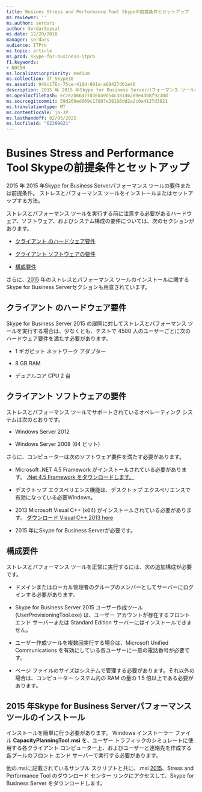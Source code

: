 ```yaml
---
title: Busines Stress and Performance Tool Skypeの前提条件とセットアップ
ms.reviewer: ''
ms.author: serdars
author: SerdarSoysal
ms.date: 12/20/2018
manager: serdars
audience: ITPro
ms.topic: article
ms.prod: skype-for-business-itpro
f1.keywords:
- NOCSH
ms.localizationpriority: medium
ms.collection: IT_Skype16
ms.assetid: 948c176c-75ce-418d-891a-a68427d61e40
description: 2015 年 2015 年Skype for Business Serverパフォーマンス ツールの要件または前提条件。 ストレスとパフォーマンス ツールをインストールまたはセットアップする方法。
ms.openlocfilehash: ec7e2b66427d360a9d54c38146289e4d08f9238d
ms.sourcegitcommit: 59d209ed669c13807e38196dd2a2c0a4127d3621
ms.translationtype: MT
ms.contentlocale: ja-JP
ms.lasthandoff: 02/05/2022
ms.locfileid: "62399621"
---
```

# <a name="prerequisites-and-setup-for-the-skype-for-busines-stress-and-performance-tool"></a>Busines Stress and Performance Tool Skypeの前提条件とセットアップ
 
2015 年 2015 年Skype for Business Serverパフォーマンス ツールの要件または前提条件。 ストレスとパフォーマンス ツールをインストールまたはセットアップする方法。
  
ストレスとパフォーマンス ツールを実行する前に注意する必要があるハードウェア、ソフトウェア、およびシステム構成の要件については、次のセクションがあります。
  
- [クライアント のハードウェア要件](prerequisites-and-setup.md#ClientHardwareReqs)
    
- [クライアント ソフトウェアの要件](prerequisites-and-setup.md#ClientSoftwareReqs)
    
- [構成要件](prerequisites-and-setup.md#ConfigReqs)
    
さらに、[2015](prerequisites-and-setup.md#Installing) 年のストレスとパフォーマンス ツールのインストールに関するSkype for Business Serverセクションも用意されています。
  
## <a name="client-hardware-requirements"></a>クライアント のハードウェア要件
<a name="ClientHardwareReqs"> </a>

Skype for Business Server 2015 の展開に対してストレスとパフォーマンス ツールを実行する場合は、少なくとも、テストで 4500 人のユーザーごとに次のハードウェア要件を満たす必要があります。
  
- 1 ギガビット ネットワーク アダプター
    
- 8 GB RAM
    
- デュアルコア CPU 2 台
    
## <a name="client-software-requirements"></a>クライアント ソフトウェアの要件
<a name="ClientSoftwareReqs"> </a>

ストレスとパフォーマンス ツールでサポートされているオペレーティング システムは次のとおりです。
  
- Windows Server 2012
    
- Windows Server 2008 (64 ビット)
    
さらに、コンピューターは次のソフトウェア要件を満たす必要があります。
  
- Microsoft .NET 4.5 Framework がインストールされている必要があります。 [.Net 4.5 Framework をダウンロードします。](https://www.microsoft.com/download/details.aspx?id=30653)
    
- デスクトップ エクスペリエンス機能は、デスクトップ エクスペリエンスで有効になっている必要Windows。
    
- 2013 Microsoft Visual C++ (x64) がインストールされている必要があります。 [ダウンロード Visual C++ 2013 here](https://www.microsoft.com/download/details.aspx?id=40784)
    
- 2015 年にSkype for Business Serverが必要です。
    
## <a name="configuration-requirements"></a>構成要件
<a name="ConfigReqs"> </a>

ストレスとパフォーマンス ツールを正常に実行するには、次の追加構成が必要です。
  
- ドメインまたはローカル管理者のグループのメンバーとしてサーバーにログインする必要があります。
    
- Skype for Business Server 2015 ユーザー作成ツール (UserProvisioningTool.exe) は、ユーザー アカウントが存在するフロント エンド サーバーまたは Standard Edition サーバーにはインストールできません。
    
- ユーザー作成ツールを複数回実行する場合は、Microsoft Unified Communications を有効にしている各ユーザーに一意の電話番号が必要です。
    
- ページ ファイルのサイズはシステムで管理する必要があります。それ以外の場合は、コンピューター システム内の RAM の量の 1.5 倍以上である必要があります。
    
## <a name="installing-the-skype-for-business-server-2015-stress-and-performance-tool"></a>2015 年Skype for Business Serverパフォーマンス ツールのインストール
<a name="Installing"> </a>

インストールを簡単に行う必要があります。 Windows インストーラー ファイル **CapacityPlanningTool.msi** を、ユーザー トラフィックのシミュレートに使用する各クライアント コンピューター上、およびユーザーと連絡先を作成する各プールのフロント エンド サーバーで実行する必要があります。
  
他の.msiに記載されているサンプル スクリプトと共に、.msi [2015](https://www.microsoft.com/download/details.aspx?id=50367)、Stress and Performance Tool のダウンロード センター リンクにアクセスして、Skype for Business Server をダウンロードします。
  

